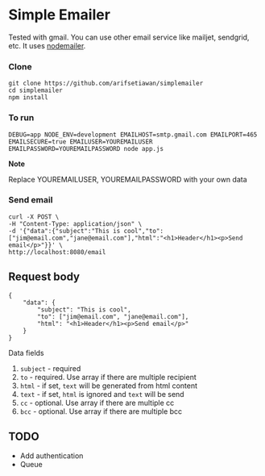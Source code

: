 
# Simple Emailer

Tested with gmail. You can use other email service like mailjet, sendgrid, etc. It uses [nodemailer](https://github.com/nodemailer/nodemailer).

### Clone
```
git clone https://github.com/arifsetiawan/simplemailer
cd simplemailer
npm install
```

### To run
```
DEBUG=app NODE_ENV=development EMAILHOST=smtp.gmail.com EMAILPORT=465 EMAILSECURE=true EMAILUSER=YOUREMAILUSER EMAILPASSWORD=YOUREMAILPASSWORD node app.js
```

**Note**

Replace YOUREMAILUSER, YOUREMAILPASSWORD with your own data

### Send email

```
curl -X POST \
-H "Content-Type: application/json" \
-d '{"data":{"subject":"This is cool","to":["jim@email.com","jane@email.com"],"html":"<h1>Header</h1><p>Send email</p>"}}' \
http://localhost:8080/email
```

## Request body

```
{
    "data": {
        "subject": "This is cool",
        "to": ["jim@email.com", "jane@email.com"],
        "html": "<h1>Header</h1><p>Send email</p>"
    }
}
```

Data fields

1. `subject` - required
1. `to` - required. Use array if there are multiple recipient
1. `html` - if set, `text` will be generated from html content
1. `text` - if set, `html` is ignored and `text` will be send
1. `cc` - optional. Use array if there are multiple cc
1. `bcc` - optional. Use array if there are multiple bcc

## TODO

* Add authentication
* Queue
